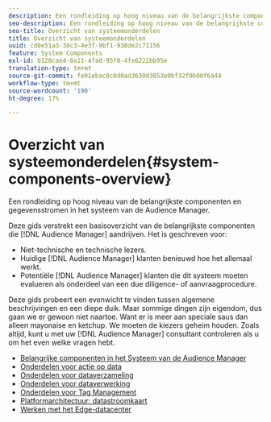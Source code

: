 ```yaml
---
description: Een rondleiding op hoog niveau van de belangrijkste componenten en gegevensstromen in het systeem van de Audience Manager.
seo-description: Een rondleiding op hoog niveau van de belangrijkste componenten en gegevensstromen in het systeem van de Audience Manager.
seo-title: Overzicht van systeemonderdelen
title: Overzicht van systeemonderdelen
uuid: cd0e51a3-38c3-4e3f-9bf1-938de2c71156
feature: System Components
exl-id: b128cae4-8a11-4fad-95f8-4fe6222bb95e
translation-type: tm+mt
source-git-commit: fe01ebac8c0d0ad3630d3853e0bf32f0b00f6a44
workflow-type: tm+mt
source-wordcount: '190'
ht-degree: 17%

---
```


# Overzicht van systeemonderdelen{#system-components-overview}

Een rondleiding op hoog niveau van de belangrijkste componenten en gegevensstromen in het systeem van de Audience Manager.

<!-- 

c_compintro.xml

 -->

Deze gids verstrekt een basisoverzicht van de belangrijkste componenten die [!DNL Audience Manager] aandrijven. Het is geschreven voor:

* Niet-technische en technische lezers.
* Huidige [!DNL Audience Manager] klanten benieuwd hoe het allemaal werkt.
* Potentiële [!DNL Audience Manager] klanten die dit systeem moeten evalueren als onderdeel van een due diligence- of aanvraagprocedure.

Deze gids probeert een evenwicht te vinden tussen algemene beschrijvingen en een diepe duik. Maar sommige dingen zijn eigendom, dus gaan we er gewoon niet naartoe. Want er is meer aan speciale saus dan alleen mayonaise en ketchup. We moeten de kiezers geheim houden. Zoals altijd, kunt u met uw [!DNL Audience Manager] consultant controleren als u om het even welke vragen hebt.

* [Belangrijke componenten in het Systeem van de Audience Manager](/help/using/reference/system-components/components-stack.md)
* [Onderdelen voor actie op data](/help/using/reference/system-components/components-data-action.md)
* [Onderdelen voor dataverzameling](/help/using/reference/system-components/components-data-collection.md)
* [Onderdelen voor dataverwerking](/help/using/reference/system-components/components-data-processing.md)
* [Onderdelen voor Tag Management](/help/using/reference/system-components/components-tag-management.md)
* [Platformarchitectuur: datastroomkaart](/help/using/reference/system-components/components-platform-architecture.md)
* [Werken met het Edge-datacenter](/help/using/reference/system-components/components-edge.md)
